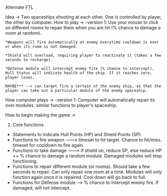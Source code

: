 Alternate FTL

Idea -> Two spaceships shooting at each other. One is controlled by player, the other by computer.
How to play -> 
	-version 1: Use your mouse to click on different rooms to repair them when you are hit (% chance to damage a room at random).
	
	*Weapons will fire automatically at enemy everytime cooldown is over or when its room is not damaged.
	
	*Shield will overload, requiring player to reactivate it (takes a few seconds to recharge).
	
	*Defense module will intercept enemy fire (% chance to intercept).
	Hull Status will indicate health of the ship. If it reaches zero. player loses.

	MAYBE*** --> can target fire a certain of the enemy ship, so that the player can take out a particular module of the enemy spaceship.

How computer plays ->
	-version 1: Computer will automatically repair its over modules. similar functions to player's spaceship.

How to begin making the game ->

1. Core functions
- Statements to indicate Hull Points (HP) and Shield Points (SP).
- Functions to fire weapon ---> timeset to hit target. Chance to hit/miss. timeset for cooldown to fire again.
- Functions to take damage ---> if shield on, reduce SP, else reduce HP ++ % chance to damage a random module. Damaged modules will stop functioning.
- Functions to repair different module (or rooms). Should take a few seconds to repair. Can only repair one room at a time. Modules will only function again once it is repaired. Cool down will go back to full. 
- Functions for Defense module --> % chance to intercept enemy fire. If damaged, will not intercept.

